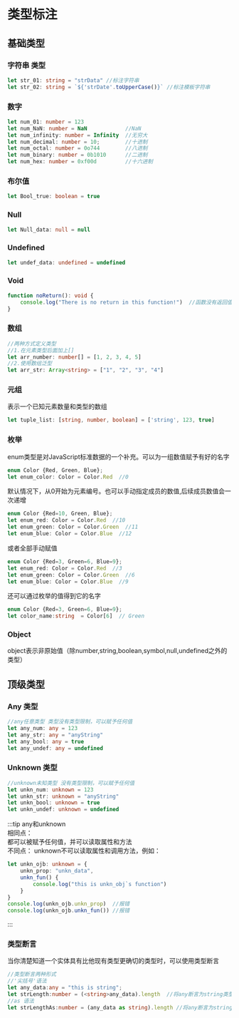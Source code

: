 # 类型标注

## 基础类型

### 字符串 类型

```typescript
let str_01: string = "strData" //标注字符串
let str_02: string = `${'strDate'.toUpperCase()}` //标注模板字符串
```

### 数字 

```typescript
let num_01: number = 123
let num_NaN: number = NaN            //NaN
let num_infinity: number = Infinity  //无穷大
let num_decimal: number = 10;        //十进制
let num_octal: number = 0o744        //八进制
let num_binary: number = 0b1010      //二进制
let num_hex: number = 0xf00d         //十六进制
```

### 布尔值 

```typescript
let Bool_true: boolean = true
```

### Null 

```typescript
let Null_data: null = null
```

### Undefined 

```typescript
let undef_data: undefined = undefined
```

### Void 

```typescript
function noReturn(): void {
    console.log("There is no return in this function!")  //函数没有返回值，使用void标注
}
```

### 数组

```typescript
//两种方式定义类型
//1.在元素类型后面加上[]
let arr_number: number[] = [1, 2, 3, 4, 5]
//2.使用数组泛型
let arr_str: Array<string> = ["1", "2", "3", "4"]
```

### 元组

表示一个已知元素数量和类型的数组

```typescript
let tuple_list: [string, number, boolean] = ['string', 123, true]
```

### 枚举

enum类型是对JavaScript标准数据的一个补充。可以为一组数值赋予有好的名字

```typescript
enum Color {Red, Green, Blue};
let enum_color: Color = Color.Red  //0
```
默认情况下，从0开始为元素编号。也可以手动指定成员的数值,后续成员数值会一次递增
```typescript
enum Color {Red=10, Green, Blue};
let enum_red: Color = Color.Red  //10
let enum_green: Color = Color.Green  //11
let enum_blue: Color = Color.Blue  //12
```
或者全部手动赋值
```typescript
enum Color {Red=3, Green=6, Blue=9};
let enum_red: Color = Color.Red  //3
let enum_green: Color = Color.Green  //6
let enum_blue: Color = Color.Blue  //9
```
还可以通过枚举的值得到它的名字
```typescript
enum Color {Red=3, Green=6, Blue=9};
let color_name:string  = Color[6]  // Green
```
### Object
object表示非原始值（除number,string,boolean,symbol,null,undefined之外的类型）
## 顶级类型

### Any 类型

```typescript
//any任意类型 类型没有类型限制，可以赋予任何值
let any_num: any = 123
let any_str: any = "anyString"
let any_bool: any = true
let any_undef: any = undefined
```

### Unknown 类型

```typescript
//unknown未知类型 没有类型限制，可以赋予任何值
let unkn_num: unknown = 123
let unkn_str: unknown = "anyString"
let unkn_bool: unknown = true
let unkn_undef: unknown = undefined
```

:::tip
any和unknown  
相同点：  
都可以被赋予任何值，并可以读取属性和方法  
不同点：
unknown不可以读取属性和调用方法，例如：

```typescript {7,8}
let unkn_ojb: unknown = {
    unkn_prop: "unkn_data",
    unkn_fun() {
        console.log("this is unkn_obj`s function")
    }
}
console.log(unkn_ojb.unkn_prop)  //报错
console.log(unkn_ojb.unkn_fun()) //报错
```
:::

### 类型断言
当你清楚知道一个实体具有比他现有类型更确切的类型时，可以使用类型断言  
```typescript
//类型断言两种形式
//'尖括号'语法
let any_data:any = "this is string";
let strLength:number = (<string>any_data).length  //将any断言为string类型
//as 语法
let strLengthAs:number = (any_data as string).length //将any断言为string类型
```


